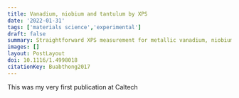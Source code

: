 ```yaml
---
title: Vanadium, niobium and tantulum by XPS
date: '2022-01-31'
tags: ['materials science','experimental']
draft: false
summary: Straightforward XPS measurement for metallic vanadium, niobium, and tantalum.
images: []
layout: PostLayout
doi: 10.1116/1.4998018
citationKey: Buabthong2017
---
```


This was my very first publication at Caltech
